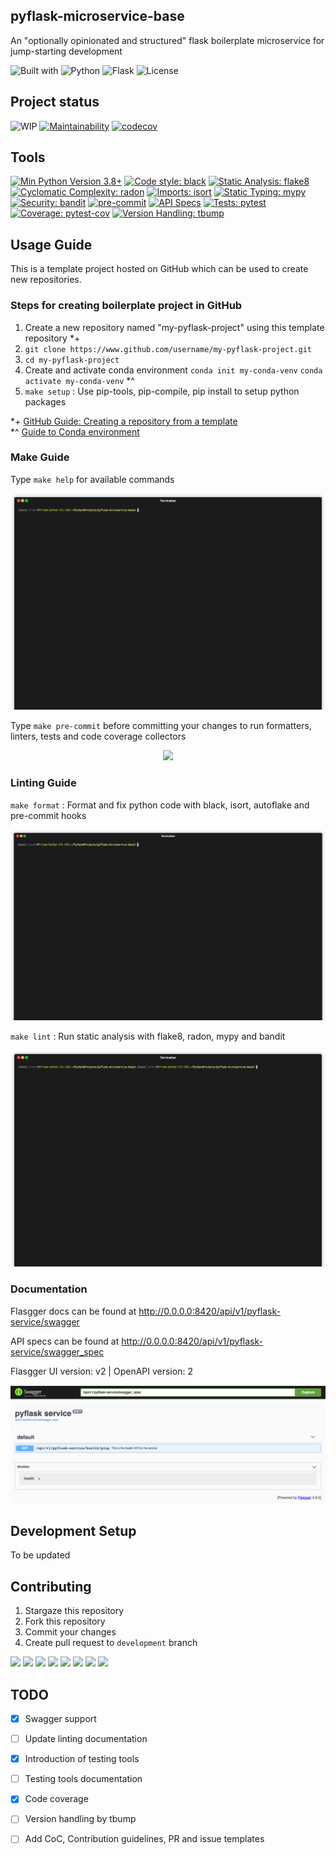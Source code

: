 pyflask-microservice-base
------------------------------------------------------------------------------
An "optionally opinionated and structured" flask boilerplate microservice for jump-starting development

![Built with](https://img.shields.io/badge/-Built%20with-073551?style=flat-square)
![Python](https://img.shields.io/badge/-Python-3776AB?style=flat-square&logo=Python&logoColor=white)
![Flask](https://img.shields.io/badge/-Flask-000000?style=flat-square&logo=flask&logoColor=white)
![License](https://img.shields.io/github/license/pritam001/pyflask-microservice-base?style=flat-square&label=License)


Project status
------------------------------------------------------------------------------
![WIP](https://img.shields.io/badge/%20%F0%9F%9A%A7%20-Dev%20in%20progress-important)
[![Maintainability](https://api.codeclimate.com/v1/badges/cc34f11b1a2b9bb8e216/maintainability)](https://codeclimate.com/github/pritam001/pyflask-microservice-base/maintainability)
[![codecov](https://codecov.io/gh/pritam001/pyflask-microservice-base/branch/master/graph/badge.svg)](https://codecov.io/gh/pritam001/pyflask-microservice-base)


Tools
------------------------------------------------------------------------------
[![Min Python Version 3.8+](https://img.shields.io/badge/python-3.8+-3776AB.svg?style=flat)](https://www.python.org/download/releases/3.8.0/)
[![Code style: black](https://img.shields.io/badge/code%20style-black-000000.svg?style=flat)](https://github.com/psf/black)
[![Static Analysis: flake8](https://img.shields.io/badge/static%20analysis-flake8-cccccc.svg?style=flat)](https://github.com/PyCQA/flake8/)
[![Cyclomatic Complexity: radon](https://img.shields.io/badge/cyclomatic%20complexity-radon-ff5252.svg?style=flat)](https://github.com/rubik/radon)
[![Imports: isort](https://img.shields.io/badge/%20imports-isort-%231674b1?style=flat&labelColor=ef8336)](https://timothycrosley.github.io/isort/)
[![Static Typing: mypy](https://img.shields.io/badge/static%20typing-mypy-blue.svg?style=flat)](https://github.com/python/mypy/)
[![Security: bandit](https://img.shields.io/badge/security-bandit-yellow.svg?style=flat)](https://github.com/PyCQA/bandit)
[![pre-commit](https://img.shields.io/badge/pre--commit-enabled-brightgreen?style=flat&logo=pre-commit&logoColor=white)](https://github.com/pre-commit/pre-commit)
[![API Specs](https://img.shields.io/badge/specs-flasgger-6D9A00?style=flat&logo=swagger&logoColor=white)](https://github.com/flasgger/flasgger)
[![Tests: pytest](https://img.shields.io/badge/%20tests-pytest-%23009BDB?style=flat)](https://docs.pytest.org/en/latest/contents.html)
[![Coverage: pytest-cov](https://img.shields.io/badge/%20coverage-pytest--cov-%23009BDB?style=flat)](https://docs.pytest.org/en/latest/contents.html)
[![Version Handling: tbump](https://img.shields.io/badge/%20version%20handling-tbump-%23009BDB?style=flat)](https://docs.pytest.org/en/latest/contents.html)


Usage Guide
------------------------------------------------------------------------------
This is a template project hosted on GitHub which can be used to create new repositories.


### Steps for creating boilerplate project in GitHub
1. Create a new repository named "my-pyflask-project" using this template repository *+
1. `git clone https://www.github.com/username/my-pyflask-project.git`
1. `cd my-pyflask-project`
1. Create and activate conda environment 
   `conda init my-conda-venv`
   `conda activate my-conda-venv` *^
1. `make setup` : Use pip-tools, pip-compile, pip install to setup python packages

*+ [GitHub Guide: Creating a repository from a template](https://docs.github.com/en/github/creating-cloning-and-archiving-repositories/creating-a-repository-from-a-template)
<br>
*^ [Guide to Conda environment](https://github.com/pritam001/pyflask-microservice-base/blob/master/documentation/wiki/conda.md)


### Make Guide
Type `make help` for available commands

<p align="center"><img src="documentation/assets/make-help.gif" /></p>

Type `make pre-commit` before committing your changes to run formatters, linters, tests and code coverage collectors

<p align="center"><img src="documentation/assets/make-pre-commit.gif" /></p>


### Linting Guide
`make format` : Format and fix python code with black, isort, autoflake and pre-commit hooks

<p align="center"><img src="documentation/assets/make-format.gif" /></p>

`make lint` : Run static analysis with flake8, radon, mypy and bandit

<p align="center"><img src="documentation/assets/make-lint.gif" /></p>


### Documentation
Flasgger docs can be found at http://0.0.0.0:8420/api/v1/pyflask-service/swagger

API specs can be found at http://0.0.0.0:8420/api/v1/pyflask-service/swagger_spec

Flasgger UI version: v2 | OpenAPI version: 2

<p align="center"><img src="documentation/assets/flasgger_intro.png" /></p>


Development Setup
------------------------------------------------------------------------------
To be updated


Contributing
------------------------------------------------------------------------------
1. Stargaze this repository
1. Fork this repository
1. Commit your changes
1. Create pull request to `development` branch

[![](https://sourcerer.io/fame/pritam001/pritam001/pyflask-microservice-base/images/0)](https://sourcerer.io/fame/pritam001/pritam001/pyflask-microservice-base/links/0)
[![](https://sourcerer.io/fame/pritam001/pritam001/pyflask-microservice-base/images/1)](https://sourcerer.io/fame/pritam001/pritam001/pyflask-microservice-base/links/1)
[![](https://sourcerer.io/fame/pritam001/pritam001/pyflask-microservice-base/images/2)](https://sourcerer.io/fame/pritam001/pritam001/pyflask-microservice-base/links/2)
[![](https://sourcerer.io/fame/pritam001/pritam001/pyflask-microservice-base/images/3)](https://sourcerer.io/fame/pritam001/pritam001/pyflask-microservice-base/links/3)
[![](https://sourcerer.io/fame/pritam001/pritam001/pyflask-microservice-base/images/4)](https://sourcerer.io/fame/pritam001/pritam001/pyflask-microservice-base/links/4)
[![](https://sourcerer.io/fame/pritam001/pritam001/pyflask-microservice-base/images/5)](https://sourcerer.io/fame/pritam001/pritam001/pyflask-microservice-base/links/5)
[![](https://sourcerer.io/fame/pritam001/pritam001/pyflask-microservice-base/images/6)](https://sourcerer.io/fame/pritam001/pritam001/pyflask-microservice-base/links/6)
[![](https://sourcerer.io/fame/pritam001/pritam001/pyflask-microservice-base/images/7)](https://sourcerer.io/fame/pritam001/pritam001/pyflask-microservice-base/links/7)


TODO
-----------------------------------------------------------------------------
- [x] Swagger support
- [ ] Update linting documentation
- [x] Introduction of testing tools
- [ ] Testing tools documentation
- [x] Code coverage
- [ ] Version handling by tbump
- [ ] Add CoC, Contribution guidelines, PR and issue templates

